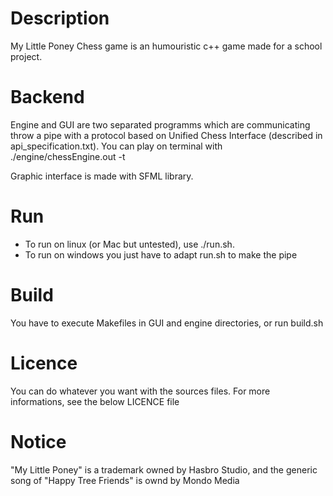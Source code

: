 # Description
My Little Poney Chess game is an humouristic c++ game made for a school project.

# Backend
Engine and GUI are two separated programms which are communicating throw a pipe with a protocol based on Unified Chess Interface (described in api_specification.txt).
You can play on terminal with ./engine/chessEngine.out -t

Graphic interface is made with SFML library.

# Run
* To run on linux (or Mac but untested), use ./run.sh.
* To run on windows you just have to adapt run.sh to make the pipe

# Build
You have to execute Makefiles in GUI and engine directories, or run build.sh

# Licence
You can do whatever you want with the sources files. For more informations, see the below LICENCE file

# Notice
"My Little Poney" is a trademark owned by Hasbro Studio, and the generic song of "Happy Tree Friends" is ownd by Mondo Media

